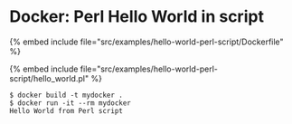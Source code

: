 # Docker: Perl Hello World in script


{% embed include file="src/examples/hello-world-perl-script/Dockerfile" %}

{% embed include file="src/examples/hello-world-perl-script/hello_world.pl" %}

```
$ docker build -t mydocker .
$ docker run -it --rm mydocker
Hello World from Perl script
```



